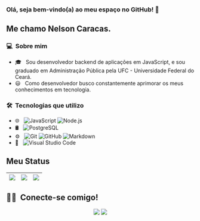 ### Olá, seja bem-vindo(a) ao meu espaço no GitHub!  👋

## Me chamo Nelson Caracas.

### 💻 &nbsp;Sobre mim 

- 🎓 &nbsp; Sou desenvolvedor backend de aplicações em JavaScript, e sou graduado em Administração Pública pela UFC - Universidade Federal do Ceará.
- 😃 &nbsp; Como desenvolvedor busco constantemente aprimorar os meus conhecimentos em tecnologia.

### 🛠 &nbsp;Tecnologias que utilizo

- 🌐 &nbsp;
  ![JavaScript](https://img.shields.io/badge/-JavaScript-333333?style=flat&logo=javascript)
  ![Node.js](https://img.shields.io/badge/-Node.js-333333?style=flat&logo=node.js)
- 🛢 &nbsp;
  ![PostgreSQL](https://img.shields.io/badge/-PostgreSQL-333333?style=flat&logo=postgresql)
- ⚙️ &nbsp;
  ![Git](https://img.shields.io/badge/-Git-333333?style=flat&logo=git)
  ![GitHub](https://img.shields.io/badge/-GitHub-333333?style=flat&logo=github)
  ![Markdown](https://img.shields.io/badge/-Markdown-333333?style=flat&logo=markdown)
- 🔧 &nbsp;
  ![Visual Studio Code](https://img.shields.io/badge/-Visual%20Studio%20Code-333333?style=flat&logo=visual-studio-code&logoColor=007ACC)


## Meu Status

| ![](http://github-profile-summary-cards.vercel.app/api/cards/stats?username=ncaracas&theme=radical) | ![](http://github-profile-summary-cards.vercel.app/api/cards/repos-per-language?username=ncaracas&hide=Html&theme=radical) | ![](http://github-profile-summary-cards.vercel.app/api/cards/most-commit-language?username=ncaracas&theme=radical) |
| :-: | :-: | :-: |

##  🤝🏻 &nbsp;Conecte-se comigo!

<p align="center">
<a href="https://www.linkedin.com/in/ncaracas"><img src="https://img.shields.io/badge/-ncaracas-0077B5?style=flat-square&logo=Linkedin&logoColor=white"/></a>
<a href="mailto:contato.ncaracas@gmail.com"><img src="https://img.shields.io/badge/-contato.ncaracas-D14836?style=flat-square&logo=Gmail&logoColor=white"/></a>

<!--
**cdthomp1/cdthomp1** is a ✨ _special_ ✨ repository because its `README.md` (this file) appears on your GitHub profile.

